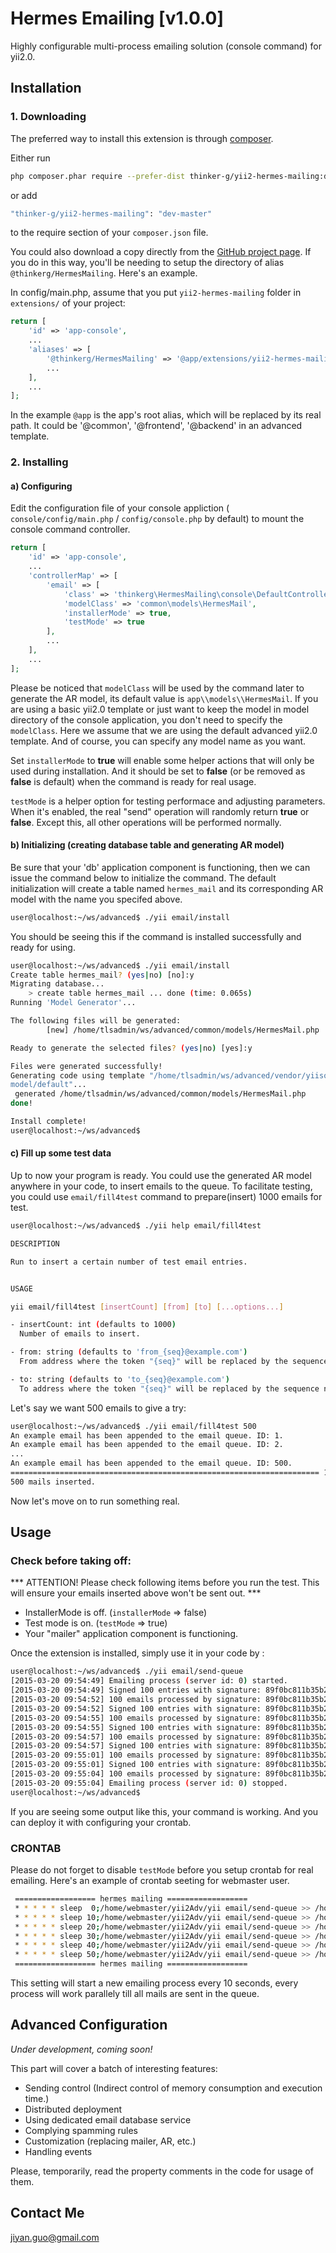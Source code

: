 # Hermes Emailing [v1.0.0]

Highly configurable multi-process emailing solution (console command) for yii2.0.

## Installation

### 1. Downloading

The preferred way to install this extension is through [composer](http://getcomposer.org/download/).

Either run

```bash
php composer.phar require --prefer-dist thinker-g/yii2-hermes-mailing:dev-master
```

or add

```bash
"thinker-g/yii2-hermes-mailing": "dev-master"
```

to the require section of your `composer.json` file.

You could also download a copy directly from the [GitHub project page](http://github.com/thinker-g/yii2-hermes-mailing).
If you do in this way, you'll be needing to setup the directory of alias `@thinkerg/HermesMailing`. Here's an example.

In config/main.php, assume that you put `yii2-hermes-mailing` folder in `extensions/` of your project:

```php
return [
    'id' => 'app-console',
    ...
    'aliases' => [
        '@thinkerg/HermesMailing' => '@app/extensions/yii2-hermes-mailing',
        ...
    ],
    ...
];
```

In the example `@app` is the app's root alias, which will be replaced by its real path. It could be '@common', '@frontend', '@backend' in an advanced template.

### 2. Installing

#### a) Configuring
Edit the configuration file of your console appliction ( `console/config/main.php` / `config/console.php` by default) to mount the console command controller.

```php
return [
    'id' => 'app-console',
    ...
    'controllerMap' => [
        'email' => [
            'class' => 'thinkerg\HermesMailing\console\DefaultController',
            'modelClass' => 'common\models\HermesMail',
            'installerMode' => true,
            'testMode' => true
        ],
        ...
    ],
    ...
];
```

Please be noticed that `modelClass` will be used by the command later to generate the AR model, its default value is `app\\models\\HermesMail`.
If you are using a basic yii2.0 template or just want to keep the model in model directory of the console application, you don't need to specify the `modelClass`.
Here we assume that we are using the default advanced yii2.0 template. And of course, you can specify any model name as you want.

Set `installerMode` to **true** will enable some helper actions that will only be used during installation.
And it should be set to **false** (or be removed as **false** is default) when the command is ready for real usage.

`testMode` is a helper option for testing performace and adjusting parameters. When it's enabled, the real "send" operation will randomly return **true** or **false**.
Except this, all other operations will be performed normally.

#### b) Initializing (creating database table and generating AR model)
Be sure that your 'db' application component is functioning, then we can issue the command below to initialize the command.
The default initialization will create a table named `hermes_mail` and its corresponding AR model with the name you specifed above.

```bash
user@localhost:~/ws/advanced$ ./yii email/install
```

You should be seeing this if the command is installed successfully and ready for using.
```bash
user@localhost:~/ws/advanced$ ./yii email/install
Create table hermes_mail? (yes|no) [no]:y
Migrating database...
    > create table hermes_mail ... done (time: 0.065s)
Running 'Model Generator'...

The following files will be generated:
        [new] /home/tlsadmin/ws/advanced/common/models/HermesMail.php

Ready to generate the selected files? (yes|no) [yes]:y

Files were generated successfully!
Generating code using template "/home/tlsadmin/ws/advanced/vendor/yiisoft/yii2-gii/generators/
model/default"...
 generated /home/tlsadmin/ws/advanced/common/models/HermesMail.php
done!

Install complete!
user@localhost:~/ws/advanced$
```

#### c) Fill up some test data

Up to now your program is ready. You could use the generated AR model anywhere in your code, to insert emails to the queue.
To facilitate testing, you could use `email/fill4test` command to prepare(insert) 1000 emails for test.

```bash
user@localhost:~/ws/advanced$ ./yii help email/fill4test

DESCRIPTION

Run to insert a certain number of test email entries.


USAGE

yii email/fill4test [insertCount] [from] [to] [...options...]

- insertCount: int (defaults to 1000)
  Number of emails to insert.

- from: string (defaults to 'from_{seq}@example.com')
  From address where the token "{seq}" will be replaced by the sequence number.

- to: string (defaults to 'to_{seq}@example.com')
  To address where the token "{seq}" will be replaced by the sequence number.
```

Let's say we want 500 emails to give a try:

```bash
user@localhost:~/ws/advanced$ ./yii email/fill4test 500
An example email has been appended to the email queue. ID: 1.
An example email has been appended to the email queue. ID: 2.
...
An example email has been appended to the email queue. ID: 500.
===================================================================== 100%
500 mails inserted.
```

Now let's move on to run something real.




## Usage
### Check before taking off:
*** ATTENTION! Please check following items before you run the test. This will ensure your emails inserted above won't be sent out. ***

- InstallerMode is off. (`installerMode` => false)
- Test mode is on. (`testMode` => true)
- Your "mailer" application component is functioning.

Once the extension is installed, simply use it in your code by  :

```bash
user@localhost:~/ws/advanced$ ./yii email/send-queue
[2015-03-20 09:54:49] Emailing process (server id: 0) started.
[2015-03-20 09:54:49] Signed 100 entries with signature: 89f0bc811b35b23e888674875a630e42.
[2015-03-20 09:54:52] 100 emails processed by signature: 89f0bc811b35b23e888674875a630e42.
[2015-03-20 09:54:52] Signed 100 entries with signature: 89f0bc811b35b23e888674875a630e42.
[2015-03-20 09:54:55] 100 emails processed by signature: 89f0bc811b35b23e888674875a630e42.
[2015-03-20 09:54:55] Signed 100 entries with signature: 89f0bc811b35b23e888674875a630e42.
[2015-03-20 09:54:57] 100 emails processed by signature: 89f0bc811b35b23e888674875a630e42.
[2015-03-20 09:54:57] Signed 100 entries with signature: 89f0bc811b35b23e888674875a630e42.
[2015-03-20 09:55:01] 100 emails processed by signature: 89f0bc811b35b23e888674875a630e42.
[2015-03-20 09:55:01] Signed 100 entries with signature: 89f0bc811b35b23e888674875a630e42.
[2015-03-20 09:55:04] 100 emails processed by signature: 89f0bc811b35b23e888674875a630e42.
[2015-03-20 09:55:04] Emailing process (server id: 0) stopped.
user@localhost:~/ws/advanced$
```

If you are seeing some output like this, your command is working. And you can deploy it with configuring your crontab.

### CRONTAB
Please do not forget to disable `testMode` before you setup crontab for real emailing.
Here's an example of crontab seeting for webmaster user.
```bash
 ================== hermes mailing ==================
 * * * * * sleep  0;/home/webmaster/yii2Adv/yii email/send-queue >> /home/webmaster/yii2adv/console/logs/send-queue-0
 * * * * * sleep 10;/home/webmaster/yii2Adv/yii email/send-queue >> /home/webmaster/yii2adv/console/logs/send-queue-1
 * * * * * sleep 20;/home/webmaster/yii2Adv/yii email/send-queue >> /home/webmaster/yii2adv/console/logs/send-queue-2
 * * * * * sleep 30;/home/webmaster/yii2Adv/yii email/send-queue >> /home/webmaster/yii2adv/console/logs/send-queue-3
 * * * * * sleep 40;/home/webmaster/yii2Adv/yii email/send-queue >> /home/webmaster/yii2adv/console/logs/send-queue-4
 * * * * * sleep 50;/home/webmaster/yii2Adv/yii email/send-queue >> /home/webmaster/yii2adv/console/logs/send-queue-5
 ================== hermes mailing ==================
```

This setting will start a new emailing process every 10 seconds, every process will work parallely till all mails are sent in the queue.




## Advanced Configuration

*Under development, coming soon!*

This part will cover a batch of interesting features:

 - Sending control (Indirect control of memory consumption and execution time.)
 - Distributed deployment
 - Using dedicated email database service
 - Complying spamming rules
 - Customization (replacing mailer, AR, etc.)
 - Handling events

Please, temporarily, read the property comments in the code for usage of them.




## Contact Me

jiyan.guo@gmail.com